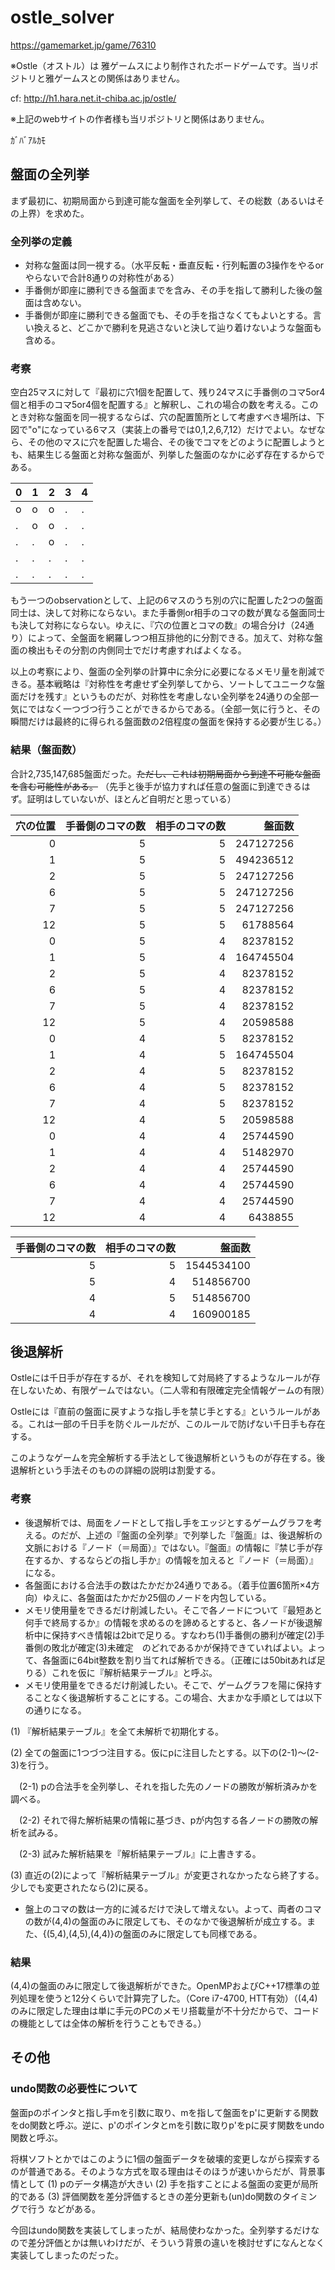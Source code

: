 # ostle_solver

https://gamemarket.jp/game/76310

※Ostle（オストル）は 雅ゲームスにより制作されたボードゲームです。当リポジトリと雅ゲームスとの関係はありません。

cf:
http://h1.hara.net.it-chiba.ac.jp/ostle/

※上記のwebサイトの作者様も当リポジトリと関係はありません。

ｶﾞﾊﾞｱﾙｶﾓ

## 盤面の全列挙

まず最初に、初期局面から到達可能な盤面を全列挙して、その総数（あるいはその上界）を求めた。

### 全列挙の定義

- 対称な盤面は同一視する。（水平反転・垂直反転・行列転置の3操作をやるorやらないで合計8通りの対称性がある）
- 手番側が即座に勝利できる盤面までを含み、その手を指して勝利した後の盤面は含めない。
- 手番側が即座に勝利できる盤面でも、その手を指さなくてもよいとする。言い換えると、どこかで勝利を見逃さないと決して辿り着けないような盤面も含める。

### 考察

空白25マスに対して『最初に穴1個を配置して、残り24マスに手番側のコマ5or4個と相手のコマ5or4個を配置する』と解釈し、これの場合の数を考える。このとき対称な盤面を同一視するならば、穴の配置箇所として考慮すべき場所は、下図で"o"になっている6マス（実装上の番号では0,1,2,6,7,12）だけでよい。なぜなら、その他のマスに穴を配置した場合、その後でコマをどのように配置しようとも、結果生じる盤面と対称な盤面が、列挙した盤面のなかに必ず存在するからである。

| 0 | 1 | 2 | 3 | 4 |
|---|---|---|---|---|
| o | o | o | . | . |
| . | o | o | . | . |
| . | . | o | . | . |
| . | . | . | . | . |
| . | . | . | . | . |

もう一つのobservationとして、上記の6マスのうち別の穴に配置した2つの盤面同士は、決して対称にならない。また手番側or相手のコマの数が異なる盤面同士も決して対称にならない。ゆえに、『穴の位置とコマの数』の場合分け（24通り）によって、全盤面を網羅しつつ相互排他的に分割できる。加えて、対称な盤面の検出もその分割の内側同士でだけ考慮すればよくなる。

以上の考察により、盤面の全列挙の計算中に余分に必要になるメモリ量を削減できる。基本戦略は『対称性を考慮せず全列挙してから、ソートしてユニークな盤面だけを残す』というものだが、対称性を考慮しない全列挙を24通りの全部一気にではなく一つづつ行うことができるからである。（全部一気に行うと、その瞬間だけは最終的に得られる盤面数の2倍程度の盤面を保持する必要が生じる。）

### 結果（盤面数）

合計2,735,147,685盤面だった。~~ただし、これは初期局面から到達不可能な盤面を含む可能性がある。~~ （先手と後手が協力すれば任意の盤面に到達できるはず。証明はしていないが、ほとんど自明だと思っている）

| 穴の位置 | 手番側のコマの数 | 相手のコマの数 | 盤面数 |
|---:|---:|---:|---:|
| 0 | 5 | 5 | 247127256 |
| 1 | 5 | 5 | 494236512 |
| 2 | 5 | 5 | 247127256 |
| 6 | 5 | 5 | 247127256 |
| 7 | 5 | 5 | 247127256 |
| 12 | 5 | 5 | 61788564 |
| 0 | 5 | 4 | 82378152 |
| 1 | 5 | 4 | 164745504 |
| 2 | 5 | 4 | 82378152 |
| 6 | 5 | 4 | 82378152 |
| 7 | 5 | 4 | 82378152 |
| 12 | 5 | 4 | 20598588 |
| 0 | 4 | 5 | 82378152 |
| 1 | 4 | 5 | 164745504 |
| 2 | 4 | 5 | 82378152 |
| 6 | 4 | 5 | 82378152 |
| 7 | 4 | 5 | 82378152 |
| 12 | 4 | 5 | 20598588 |
| 0 | 4 | 4 | 25744590 |
| 1 | 4 | 4 | 51482970 |
| 2 | 4 | 4 | 25744590 |
| 6 | 4 | 4 | 25744590 |
| 7 | 4 | 4 | 25744590 |
| 12 | 4 | 4 | 6438855 |

| 手番側のコマの数 | 相手のコマの数 | 盤面数 |
|---:|---:|---:|
| 5 | 5 | 1544534100 |
| 5 | 4 | 514856700 |
| 4 | 5 | 514856700 |
| 4 | 4 | 160900185 |

## 後退解析

Ostleには千日手が存在するが、それを検知して対局終了するようなルールが存在しないため、有限ゲームではない。（二人零和有限確定完全情報ゲームの有限）

Ostleには『直前の盤面に戻すような指し手を禁じ手とする』というルールがある。これは一部の千日手を防ぐルールだが、このルールで防げない千日手も存在する。

このようなゲームを完全解析する手法として後退解析というものが存在する。後退解析という手法そのものの詳細の説明は割愛する。

### 考察

- 後退解析では、局面をノードとして指し手をエッジとするゲームグラフを考える。のだが、上述の『盤面の全列挙』で列挙した『盤面』は、後退解析の文脈における『ノード（＝局面）』ではない。『盤面』の情報に『禁じ手が存在するか、するならどの指し手か』の情報を加えると『ノード（＝局面）』になる。
- 各盤面における合法手の数はたかだか24通りである。（着手位置6箇所×4方向）ゆえに、各盤面はたかだか25個のノードを内包している。
- メモリ使用量をできるだけ削減したい。そこで各ノードについて『最短あと何手で終局するか』の情報を求めるのを諦めるとすると、各ノードが後退解析中に保持すべき情報は2bitで足りる。すなわち(1)手番側の勝利が確定(2)手番側の敗北が確定(3)未確定　のどれであるかが保持できていればよい。よって、各盤面に64bit整数を割り当てれば解析できる。（正確には50bitあれば足りる）これを仮に『解析結果テーブル』と呼ぶ。
- メモリ使用量をできるだけ削減したい。そこで、ゲームグラフを陽に保持することなく後退解析することにする。この場合、大まかな手順としては以下の通りになる。

(1) 『解析結果テーブル』を全て未解析で初期化する。

(2) 全ての盤面に1つづつ注目する。仮にpに注目したとする。以下の(2-1)～(2-3)を行う。

　(2-1) pの合法手を全列挙し、それを指した先のノードの勝敗が解析済みかを調べる。

　(2-2) それで得た解析結果の情報に基づき、pが内包する各ノードの勝敗の解析を試みる。

　(2-3) 試みた解析結果を『解析結果テーブル』に上書きする。

(3) 直近の(2)によって『解析結果テーブル』が変更されなかったなら終了する。少しでも変更されたなら(2)に戻る。

- 盤上のコマの数は一方的に減るだけで決して増えない。よって、両者のコマの数が(4,4)の盤面のみに限定しても、そのなかで後退解析が成立する。また、{(5,4),(4,5),(4,4)}の盤面のみに限定しても同様である。

### 結果

(4,4)の盤面のみに限定して後退解析ができた。OpenMPおよびC++17標準の並列処理を使うと12分くらいで計算完了した。（Core i7-4700, HTT有効）（(4,4)のみに限定した理由は単に手元のPCのメモリ搭載量が不十分だからで、コードの機能としては全体の解析を行うこともできる。）

## その他

### undo関数の必要性について

盤面pのポインタと指し手mを引数に取り、mを指して盤面をp'に更新する関数をdo関数と呼ぶ。逆に、p'のポインタとmを引数に取りp'をpに戻す関数をundo関数と呼ぶ。

将棋ソフトとかではこのように1個の盤面データを破壊的変更しながら探索するのが普通である。そのような方式を取る理由はそのほうが速いからだが、背景事情として (1) pのデータ構造が大きい (2) 手を指すことによる盤面の変更が局所的である (3) 評価関数を差分評価するときの差分更新も(un)do関数のタイミングで行う などがある。

今回はundo関数を実装してしまったが、結局使わなかった。全列挙するだけなので差分評価とかは無いわけだが、そういう背景の違いを検討せずになんとなく実装してしまったのだった。
